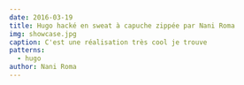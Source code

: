 ```yaml
---
date: 2016-03-19
title: Hugo hacké en sweat à capuche zippée par Nani Roma
img: showcase.jpg
caption: C'est une réalisation très cool je trouve
patterns:
  - hugo
author: Nani Roma
---
```


